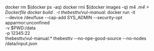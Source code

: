 docker rm $(docker ps -aq)
docker rmi $(docker images -q)
m4 *.m4 > Dockerfile
docker build . -t thebesttv/vul-manual:*
docker run -it \
    --device /dev/fuse --cap-add SYS_ADMIN --security-opt apparmor:unconfined \
    -v $PWD:/data \
    -p 12345:22 \
    thebesttv/vul-manual:*
thebesttv --no-npe-good-source --no-nodes /data/input.json